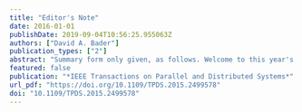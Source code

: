```yaml
---
title: "Editor's Note"
date: 2016-01-01
publishDate: 2019-09-04T10:56:25.955063Z
authors: ["David A. Bader"]
publication_types: ["2"]
abstract: "Summary form only given, as follows. Welcome to this year's first issue of IEEE Transactions on Parallel and Distributed Systems (TPDS). The author is privileged to serve our community proceeding into his third year as the editor-in-chief (EiC) of TPDS and looks forward to continuing his service to our growing community. Thank you to Prof. Manish Parashar from Rutgers University for his service role as the associate editor-in-chief of TPDS, and all of our associate editors. TPDS continues to be one of the healthiest IEEE Transactions. In the past 12 months, we've received 902 submissions, and reduced the time from submission to first decision from 75 days (as of January 2014) to 48 days on average now (as of November 2015). Our acceptance rate for the past 12 months is 24.4 % based upon our peer-review process and reflects a rigorous process for evaluating the top-tier research contributions in this area. TPDS is among the first IEEE Transactions to adopt the OnlinePlus publication model, and the abstract booklet and disk is distributed on a quarterly basis to subscribers. The EiC's goals are to increase the visibility and relevance of TPDS. IEEE is a hallmark of quality for technical publication. The value TPDS brings to the international community is in its collection of the highest quality research that is relevant to academia, industry, and laboratories. The topics covered by the leading research in the community change over time as technology rapidly changes in the parallel and distributed systems area, and the TPDS scope should be updated to reflect these areas of interest and 'hot topics' in the subfields of parallel and distributed systems. In 2014, the EiC worked with the community and the Computer Society to update and revise the Transaction's scope to highlight several new areas in exascale computing and big data. This revised scope brings these Transactions into better alignment with the IEEE Computer Society's flagship conferences in these areas."
featured: false
publication: "*IEEE Transactions on Parallel and Distributed Systems*"
url_pdf: "https://doi.org/10.1109/TPDS.2015.2499578"
doi: "10.1109/TPDS.2015.2499578"
---
```


